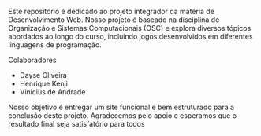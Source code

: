 Este repositório é dedicado ao projeto integrador da matéria de Desenvolvimento Web. Nosso projeto é baseado na disciplina de Organização e Sistemas Computacionais (OSC) e explora diversos tópicos abordados ao longo do curso, incluindo jogos desenvolvidos em diferentes linguagens de programação.

Colaboradores
- Dayse Oliveira
- Henrique Kenji
- Vinicius de Andrade

Nosso objetivo é entregar um site funcional e bem estruturado para a conclusão deste projeto. Agradecemos pelo apoio e esperamos que o resultado final seja satisfatório para todos
